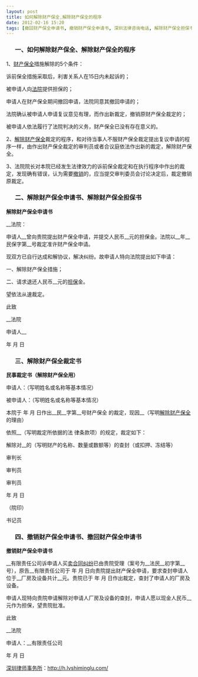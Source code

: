 ```yaml
---
layout: post
title: 如何解除财产保全,解除财产保全的程序
date: 2012-02-16 15:20
tags: [撤回财产保全申请书, 撤销财产保全申请书, 深圳法律咨询电话, 解除财产保全担保书, 解除财产保全申请书, 解除财产保全裁定书, 财产保全]
---
```

<ol>
<h3>一、如何解除财产保全、解除财产保全的程序</h3>
</ol>
1、<a href="http://h.lvshiminglu.com/law/tag/%e8%b4%a2%e4%ba%a7%e4%bf%9d%e5%85%a8" target="_blank">财产保全</a>措施解除的5个条件：

诉前保全措施采取后，利害关系人在15日内未起诉的；

被申请人向<a href="http://h.lvshiminglu.com/law/686.html" target="_blank">法院</a>提供担保的；

申请人在财产保全期间撤回申请，法院同意其撤回申请的；

法院确认被申请人申请复议意见有理，而作出新裁定，撤销原财产保全裁定的；

被申请人依法履行了法院判决的义务，财产保全已没有存在意义的。

2、<a href="http://h.lvshiminglu.com/law/809.html" target="_blank">解除财产保全</a>裁定的程序，和对待当事人不服财产保全裁定提出复议申请的程序一样，由作出财产保全裁定的审判员或者合议庭依法作出新的裁定，解除财产保全。

3、法院院长对本院已经发生法律效力的诉前保全裁定和在执行程序中作出的裁定，发现确有错误，认为需要<a href="http://h.lvshiminglu.com/law/688.html" target="_blank">撤销</a>的，应当提交审判委员会讨论决定后，裁定撤销原裁定。
<ol>
<h3>二、解除财产保全申请书、解除财产保全担保书</h3>
</ol>
<strong>解除财产保全申请书</strong>

__法院：

申请人__曾向贵院提出财产保全申请，并提交人民币__元的担保金。法院以__年__民保字第__号裁定准许财产保全申请。

现双方已自行达成和解协议，解决纠纷。故申请人特向法院提出如下申请：

一、解除财产保全措施；

二、请求退还人民币__元的<a href="http://h.lvshiminglu.com/law/288.html" target="_blank">担保</a>金。

望依法从速裁定。

此致

__法院

申请人__

年 月 日
<ol>
<h3>三、解除财产保全裁定书</h3>
</ol>
<strong>民事裁定书（解除财产保全用）</strong>

申请人：（写明姓名或名称等基本情况）

被申请人：（写明姓名或名称等基本情况）

本院于 年 月 日作出__民__字第__号财产保全 的裁定，现因__（写明<a href="http://h.lvshiminglu.com/law/809.html" target="_blank">解除财产保全</a>的理由）

依照__（写明裁定所依据的法 律条款项）的规定，裁定如下：

解除对__的（写明财产的名称、数量或数额等）的查封（或扣押、冻结等）

审判长

审判员

审判员

年 月 日

（院印）

书记员
<ol>
<h3>四、撤销财产保全申请书、撤回财产保全申请书</h3>
</ol>
<strong>撤销财产保全申请书</strong>

__有限责任公司诉申请人买<a href="http://h.lvshiminglu.com/law/499.html" target="_blank">卖合同纠纷</a>已由贵院受理（案号为__法民__初字第__号），原告__有限责任公司于 年 月 日向贵院提出财产保全申请，要求查封申请人位于__厂房及设备共计__元。贵院已于 年 月 日作出裁定，查封了申请人的厂房及设备。

申请人现特向贵院申请解除对申请人厂房及设备的查封，申请人愿以现金人民币__元作为担保，望贵院批准。

此致

__法院

申请人：__有限责任公司

年 月 日

<a href="http://h.lvshiminglu.com/">深圳律师事务所</a>：<a href="http://h.lvshiminglu.com/">http://h.lvshiminglu.com/</a>

